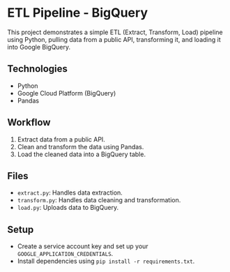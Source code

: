 # ETL Pipeline - BigQuery

This project demonstrates a simple ETL (Extract, Transform, Load) pipeline using Python, pulling data from a public API, transforming it, and loading it into Google BigQuery.

## Technologies
- Python
- Google Cloud Platform (BigQuery)
- Pandas

## Workflow
1. Extract data from a public API.
2. Clean and transform the data using Pandas.
3. Load the cleaned data into a BigQuery table.

## Files
- `extract.py`: Handles data extraction.
- `transform.py`: Handles data cleaning and transformation.
- `load.py`: Uploads data to BigQuery.

## Setup
- Create a service account key and set up your `GOOGLE_APPLICATION_CREDENTIALS`.
- Install dependencies using `pip install -r requirements.txt`.

